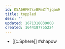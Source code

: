 ```yaml
---
id: K5A6HPH7svBPmZfYjqauH
title: toppled
desc: ''
updated: 1671318839008
created: 1644187755224
---
```


- [[c.Sphere]] #shapow

